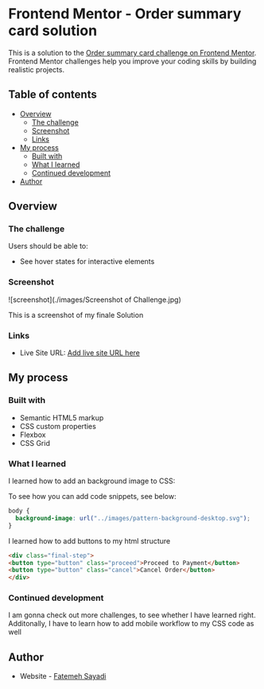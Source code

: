 # Frontend Mentor - Order summary card solution

This is a solution to the [Order summary card challenge on Frontend Mentor](https://www.frontendmentor.io/challenges/order-summary-component-QlPmajDUj). Frontend Mentor challenges help you improve your coding skills by building realistic projects.

## Table of contents

- [Overview](#overview)
  - [The challenge](#the-challenge)
  - [Screenshot](#screenshot)
  - [Links](#links)
- [My process](#my-process)
  - [Built with](#built-with)
  - [What I learned](#what-i-learned)
  - [Continued development](#continued-development)
- [Author](#author)


## Overview

### The challenge

Users should be able to:

- See hover states for interactive elements

### Screenshot

![screenshot](./images/Screenshot of Challenge.jpg)

This is a screenshot of my finale Solution

### Links

- Live Site URL: [Add live site URL here](https://your-live-site-url.com)

## My process

### Built with

- Semantic HTML5 markup
- CSS custom properties
- Flexbox
- CSS Grid

### What I learned

I learned how to add an background image to CSS:

To see how you can add code snippets, see below:
```css
body {
  background-image: url("../images/pattern-background-desktop.svg");
}
```
I learned how to add buttons to my html structure

```html
<div class="final-step">
<button type="button" class="proceed">Proceed to Payment</button>
<button type="button" class="cancel">Cancel Order</button>
</div>
```


### Continued development

I am gonna check out more challenges, to see whether I have learned right. Additonally, I have to learn how to add mobile workflow to my CSS code as well

## Author

- Website - [Fatemeh Sayadi](https://www.your-site.com)
